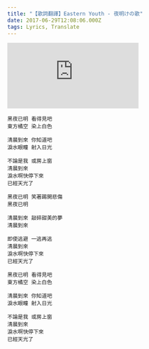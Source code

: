 ```yaml
---
title: "【歌詞翻譯】Eastern Youth - 夜明けの歌"
date: 2017-06-29T12:08:06.000Z
tags: Lyrics, Translate
---
```


<iframe src="https://www.youtube.com/embed/XphRhS_e8UI" frameborder="0" allow="accelerometer; autoplay; clipboard-write; encrypted-media; gyroscope; picture-in-picture" allowfullscreen></iframe>

```
黑夜已明 看得見吧
東方橘空 染上白色

清晨到來 你知道吧
淚水眼瞳 射入日光

不論是我 或房上窗
清晨到來
淚水啊快停下來
已經天光了

黑夜已明 笑著踢開悲傷
黑夜已明

清晨到來 敲碎甜美的夢
清晨到來

即使逃避 一逃再逃
清晨到來
淚水啊快停下來
已經天光了

黑夜已明 看得見吧
東方橘空 染上白色

清晨到來 你知道吧
淚水眼瞳 射入日光

不論是我 或房上窗
清晨到來
淚水啊快停下來
已經天光了
```